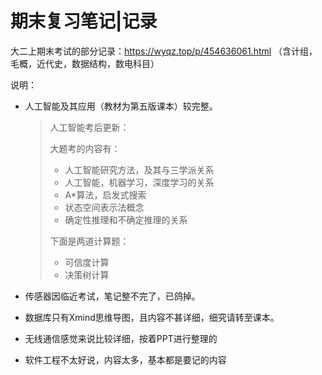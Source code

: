 # 期末复习笔记|记录

大二上期末考试的部分记录：https://wyqz.top/p/454636061.html （含计组，毛概，近代史，数据结构，数电科目）

说明：

- 人工智能及其应用（教材为第五版课本）较完整。

  > 人工智能考后更新：
  >
  > 大题考的内容有：
  >
  > - 人工智能研究方法，及其与三学派关系
  > - 人工智能，机器学习，深度学习的关系
  > - A*算法，启发式搜索
  > - 状态空间表示法概念
  > - 确定性推理和不确定推理的关系
  >
  > 下面是两道计算题：
  >
  > - 可信度计算
  > - 决策树计算

- 传感器因临近考试，笔记整不完了，已鸽掉。

- 数据库只有Xmind思维导图，且内容不甚详细，细究请转至课本。

- 无线通信感觉来说比较详细，按着PPT进行整理的

- 软件工程不太好说，内容太多，基本都是要记的内容